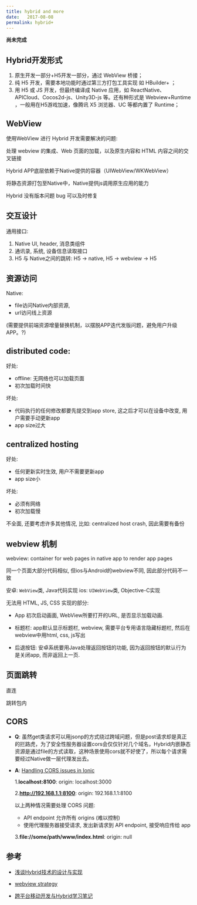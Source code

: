 ```yaml
---
title: hybrid and more
date:   2017-08-08
permalink: hybrid+
---
```


**尚未完成**

## Hybrid开发形式

1. 原生开发一部分+H5开发一部分，通过 WebView 桥接；
2. 纯 H5 开发，需要本地功能时通过第三方打包工具实现 如 HBuilder+ ；
3. 用 H5 或 JS 开发，但最终编译成 Native 应用，如 ReactNative、APICloud、Cocos2d-js、Unity3D-js 等。还有种形式是 Webview+Runtime ，一般用在H5游戏加速，像腾讯 X5 浏览器、UC 等都内置了 Runtime；

## WebView

使用WebView 进行 Hybrid 开发需要解决的问题:

处理 webview 的集成、Web 页面的加载，以及原生内容和 HTML 内容之间的交叉链接

Hybrid APP底层依赖于Native提供的容器（UIWebView/WKWebView）

将静态资源打包至Native中，Native提供js调用原生应用的能力

Hybrid 没有版本问题 bug 可以及时修复


## 交互设计

通用接口:

1. Native UI, header, 消息类组件
2. 通讯录, 系统, 设备信息读取接口
3. H5 与 Native之间的跳转: H5 -> native, H5 -> webview -> H5

## 资源访问

Native:

- file访问Native内部资源, 
- url访问线上资源

(需要提供前端资源增量替换机制，以摆脱APP迭代发版问题，避免用户升级APP。?)

## distributed code:

好处:
- offline: 无网络也可以加载页面
- 初次加载时间快

坏处:
- 代码执行的任何修改都要先提交到app store, 这之后才可以在设备中改变, 用户需要手动更新app
- app size过大

## centralized hosting

好处:
- 任何更新实时生效, 用户不需要更新app
- app size小

坏处:
- 必须有网络
- 初次加载慢

不全面, 还要考虑许多其他情况, 比如: centralized host crash, 因此需要有备份

## webview 机制

webview: container for web pages in native app to render app pages

同一个页面大部分代码相似, 但ios与Android的webview不同, 因此部分代码不一致

安卓:  `WebView`类, Java代码实现
ios: `UIWebView`类, Objective-C实现


无法用 HTML, JS, CSS 实现的部分:

- App 初次启动画面, WebView所要打开的URL, 是否显示加载动画. 

- 标题栏: app默认显示标题栏, webview, 需要平台专用语言隐藏标题栏, 然后在webview中用html, css, js写出

- 后退按钮: 安卓系统要用Java处理返回按钮的功能, 因为返回按钮的默认行为是关闭app, 而非返回上一页. 

## 页面跳转

直连 

跳转包内


## CORS

- **Q**: 虽然get类请求可以用jsonp的方式绕过跨域问题，但是post请求却是真正的拦路虎，为了安全性服务器设置cors会仅仅针对几个域名，Hybrid内嵌静态资源是通过file的方式读取，这种场景使用cors就不好使了，所以每个请求需要经过Native做一层代理发出去。
- **A**: [Handling CORS issues in Ionic](http://blog.ionic.io/handling-cors-issues-in-ionic/)

  1.**localhost:8100**: origin: localhost:3000

  2.**http://192.168.1.1:8100**: origin: 192.168.1.1:8100

    以上两种情况需要处理 CORS 问题:

    - API endpoint 允许所有 origins (难以控制)
    - 使用代理服务器接受请求, 发出新请求到 API endpoint, 接受响应传给 app

  3.**file://some/path/www/index.html**: origin: null 


## 参考

- [浅谈Hybrid技术的设计与实现](http://www.cnblogs.com/yexiaochai/p/4921635.html)

- [webview strategy](https://www.human-element.com/webview-strategy-creating-mobile-apps-part-13/)

- [跨平台移动开发与Hybrid学习笔记](https://yq.aliyun.com/articles/27023?spm=5176.100239.blogcont43.36.fKBtGL)